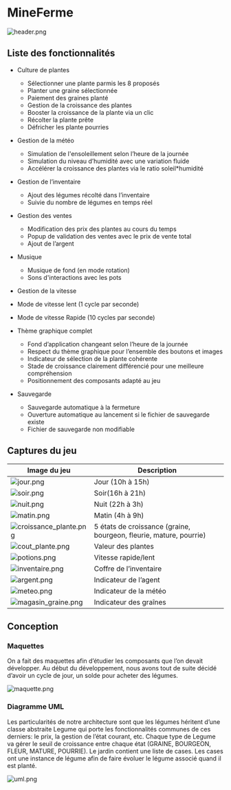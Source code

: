 # MineFerme

![header.png](doc%2Fheader.png)

## Liste des fonctionnalités

- Culture de plantes
    - Sélectionner une plante parmis les 8 proposés
    - Planter une graine sélectionnée
    - Paiement des graines planté
    - Gestion de la croissance des plantes
    - Booster la croissance de la plante via un clic
    - Récolter la plante prête
    - Défricher les plante pourries

- Gestion de la météo
    - Simulation de l'ensoleillement selon l’heure de la journée
    - Simulation du niveau d’humidité avec une variation fluide
    - Accélérer la croissance des plantes via le ratio soleil*humidité
- Gestion de l’inventaire
    - Ajout des légumes récolté dans l’inventaire
    - Suivie du nombre de légumes en temps réel
- Gestion des ventes
    - Modification des prix des plantes au cours du temps
    - Popup de validation des ventes avec le prix de vente total
    - Ajout de l’argent
- Musique
    - Musique de fond (en mode rotation)
    - Sons d'interactions avec les pots
- Gestion de la vitesse
- Mode de vitesse lent (1 cycle par seconde)
- Mode de vitesse Rapide (10 cycles par seconde)
- Thème graphique complet
    - Fond d’application changeant selon l’heure de la journée
    - Respect du thème graphique pour l’ensemble des boutons et images
    - Indicateur de sélection de la plante cohérente
    - Stade de croissance clairement différencié pour une meilleure compréhension
    - Positionnement des composants adapté au jeu
- Sauvegarde
    - Sauvegarde automatique à la fermeture
    - Ouverture automatique au lancement si le fichier de sauvegarde existe
    - Fichier de sauvegarde non modifiable

## Captures du jeu

| Image du jeu                                          | Description                                                        |
|-------------------------------------------------------|--------------------------------------------------------------------|
| ![jour.png](doc%2Fjour.png)                           | Jour (10h à 15h)                                                   |
| ![soir.png](doc%2Fsoir.png)                           | Soir(16h à 21h)                                                    |
| ![nuit.png](doc%2Fnuit.png)                           | Nuit (22h à 3h)                                                    |
| ![matin.png](doc%2Fmatin.png)                         | Matin (4h à 9h)                                                    |
| ![croissance_plante.png](doc%2Fcroissance_plante.png) | 5 états de croissance (graine, bourgeon, fleurie, mature, pourrie) |
| ![cout_plante.png](doc%2Fcout_plante.png)             | Valeur des plantes                                                 |
| ![potions.png](doc%2Fpotions.png)                     | Vitesse rapide/lent                                                |
| ![inventaire.png](doc%2Finventaire.png)               | Coffre de l’inventaire                                             |
| ![argent.png](doc%2Fargent.png)                       | Indicateur de l’agent                                              |
| ![meteo.png](doc%2Fmeteo.png)                         | Indicateur de la météo                                             |
| ![magasin_graine.png](doc%2Fmagasin_graine.png)       | Indicateur des graînes                                             |

## Conception

### Maquettes

On a fait des maquettes afin d’étudier les composants que l’on devait développer. Au début
du développement, nous avons tout de suite décidé d’avoir un cycle de jour, un solde pour
acheter des légumes.

![maquette.png](doc%2Fconception%2Fmaquette.png)

### Diagramme UML

Les particularités de notre architecture sont que les légumes héritent d’une classe abstraite
Legume qui porte les fonctionnalités communes de ces derniers: le prix, la gestion de l’état
courant, etc. Chaque type de Legume va gérer le seuil de croissance entre chaque état
(GRAINE, BOURGEON, FLEUR, MATURE, POURRIE). Le jardin contient une liste de
cases. Les cases ont une instance de légume afin de faire évoluer le légume associé quand
il est planté.

![uml.png](doc%2Fconception%2Fuml.png)
